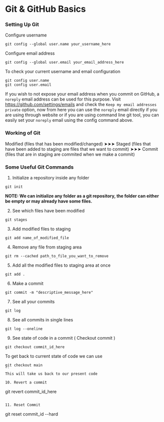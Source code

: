 # Git & GitHub Basics

### Setting Up Git

Configure username

```
git config --global user.name your_username_here
```

Configure email address

```
git config --global user.email your_email_address_here
```

To check your current username and email configuration

```
git config user.name
git config user.email
```

If you wish to not expose your email address when you commit on GitHub, a `noreply` email address can be used for this purpose.
Visit https://github.com/settings/emails and check the `Keep my email addresses private` option, now from here you can use the `noreply`
email directly if you are using through website or if you are using command line git tool, you can easily set your `noreply` email using the
config command above.

### Working of Git

Modified (files that has been modified/changed) ➤➤➤ Staged (files that have been added to staging are files that we want to commit) ➤➤➤ Commit (files that are in staging are commited when we make a commit)

### Some Useful Git Commands

1. Initialize a repository inside any folder

```
git init
```

**NOTE: We can initialize any folder as a git repository, the folder can either be empty or may already have some files.**

2. See which files have been modified

```
git stages
```

3. Add modified files to staging

```
git add name_of_modified_file
```

4. Remove any file from staging area

```
git rm --cached path_to_file_you_want_to_remove
```

5. Add all the modified files to staging area at once

```
git add .
```

6. Make a commit

```
git commit -m "descriptive_message_here"
```

7. See all your commits

```
git log
```

8. See all commits in single lines

```
git log --oneline
```

9. See state of code in a commit ( Checkout commit )

```
git checkout commit_id_here
```

To get back to current state of code we can use

```
git checkout main
``
This will take us back to our present code

10. Revert a commit

```
git revert commit_id_here
```

11. Reset Commit

```
git reset commit_id --hard
```